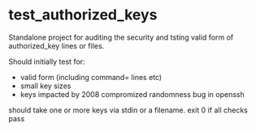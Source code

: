 # test_authorized_keys
Standalone project for auditing the security and tsting valid form of authorized_key lines or files.

Should initially test for:

* valid form (including command= lines etc)
* small key sizes
* keys impacted by 2008 compromized randomness bug in openssh

should take one or more keys via stdin or a filename. exit 0 if all checks pass
